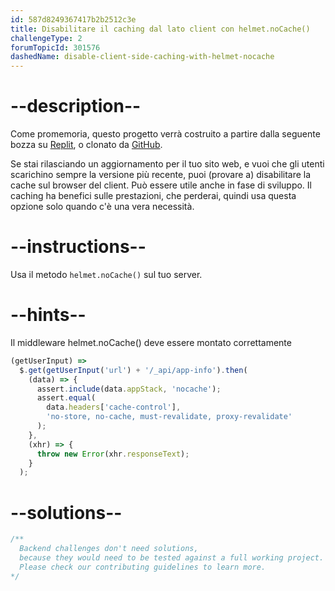 ```yaml
---
id: 587d8249367417b2b2512c3e
title: Disabilitare il caching dal lato client con helmet.noCache()
challengeType: 2
forumTopicId: 301576
dashedName: disable-client-side-caching-with-helmet-nocache
---
```


# --description--

Come promemoria, questo progetto verrà costruito a partire dalla seguente bozza su <a href="https://replit.com/github/topcoder-platform/boilerplate-infosec" target="_blank" rel="noopener noreferrer nofollow">Replit</a>, o clonato da <a href="https://github.com/topcoder-platform/boilerplate-infosec/" target="_blank" rel="noopener noreferrer nofollow">GitHub</a>.

Se stai rilasciando un aggiornamento per il tuo sito web, e vuoi che gli utenti scarichino sempre la versione più recente, puoi (provare a) disabilitare la cache sul browser del client. Può essere utile anche in fase di sviluppo. Il caching ha benefici sulle prestazioni, che perderai, quindi usa questa opzione solo quando c'è una vera necessità.

# --instructions--

Usa il metodo `helmet.noCache()` sul tuo server.

# --hints--

Il middleware helmet.noCache() deve essere montato correttamente

```js
(getUserInput) =>
  $.get(getUserInput('url') + '/_api/app-info').then(
    (data) => {
      assert.include(data.appStack, 'nocache');
      assert.equal(
        data.headers['cache-control'],
        'no-store, no-cache, must-revalidate, proxy-revalidate'
      );
    },
    (xhr) => {
      throw new Error(xhr.responseText);
    }
  );
```

# --solutions--

```js
/**
  Backend challenges don't need solutions, 
  because they would need to be tested against a full working project. 
  Please check our contributing guidelines to learn more.
*/
```
